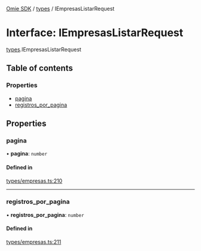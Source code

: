 [Omie SDK](../README.md) / [types](../modules/types.md) / IEmpresasListarRequest

# Interface: IEmpresasListarRequest

[types](../modules/types.md).IEmpresasListarRequest

## Table of contents

### Properties

- [pagina](types.IEmpresasListarRequest.md#pagina)
- [registros\_por\_pagina](types.IEmpresasListarRequest.md#registros_por_pagina)

## Properties

### pagina

• **pagina**: `number`

#### Defined in

[types/empresas.ts:210](https://github.com/lucas-bogos/omie-sdk/blob/fa631c8/src/types/empresas.ts#L210)

___

### registros\_por\_pagina

• **registros\_por\_pagina**: `number`

#### Defined in

[types/empresas.ts:211](https://github.com/lucas-bogos/omie-sdk/blob/fa631c8/src/types/empresas.ts#L211)
